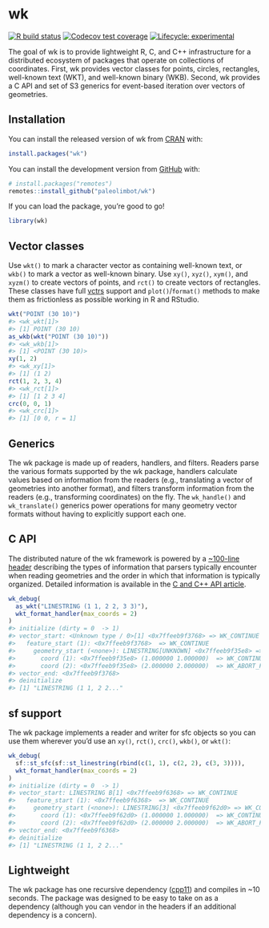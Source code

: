 
<!-- README.md is generated from README.Rmd. Please edit that file -->

# wk

<!-- badges: start -->

[![R build
status](https://github.com/paleolimbot/wk/workflows/R-CMD-check/badge.svg)](https://github.com/paleolimbot/wk/actions)
[![Codecov test
coverage](https://codecov.io/gh/paleolimbot/wk/branch/master/graph/badge.svg)](https://codecov.io/gh/paleolimbot/wk?branch=master)
[![Lifecycle:
experimental](https://img.shields.io/badge/lifecycle-experimental-orange.svg)](https://lifecycle.r-lib.org/articles/stages.html#experimental)
<!-- badges: end -->

The goal of wk is to provide lightweight R, C, and C++ infrastructure
for a distributed ecosystem of packages that operate on collections of
coordinates. First, wk provides vector classes for points, circles,
rectangles, well-known text (WKT), and well-known binary (WKB). Second,
wk provides a C API and set of S3 generics for event-based iteration
over vectors of geometries.

## Installation

You can install the released version of wk from
[CRAN](https://cran.r-project.org/) with:

``` r
install.packages("wk")
```

You can install the development version from
[GitHub](https://github.com/) with:

``` r
# install.packages("remotes")
remotes::install_github("paleolimbot/wk")
```

If you can load the package, you’re good to go\!

``` r
library(wk)
```

## Vector classes

Use `wkt()` to mark a character vector as containing well-known text, or
`wkb()` to mark a vector as well-known binary. Use `xy()`, `xyz()`,
`xym()`, and `xyzm()` to create vectors of points, and `rct()` to create
vectors of rectangles. These classes have full
[vctrs](https://vctrs.r-lib.org) support and `plot()`/`format()` methods
to make them as frictionless as possible working in R and RStudio.

``` r
wkt("POINT (30 10)")
#> <wk_wkt[1]>
#> [1] POINT (30 10)
as_wkb(wkt("POINT (30 10)"))
#> <wk_wkb[1]>
#> [1] <POINT (30 10)>
xy(1, 2)
#> <wk_xy[1]>
#> [1] (1 2)
rct(1, 2, 3, 4)
#> <wk_rct[1]>
#> [1] [1 2 3 4]
crc(0, 0, 1)
#> <wk_crc[1]>
#> [1] [0 0, r = 1]
```

## Generics

The wk package is made up of readers, handlers, and filters. Readers
parse the various formats supported by the wk package, handlers
calculate values based on information from the readers (e.g.,
translating a vector of geometries into another format), and filters
transform information from the readers (e.g., transforming coordinates)
on the fly. The `wk_handle()` and `wk_translate()` generics power
operations for many geometry vector formats without having to explicitly
support each one.

## C API

The distributed nature of the wk framework is powered by a [\~100-line
header](https://github.com/paleolimbot/wk/blob/master/inst/include/wk-v1.h)
describing the types of information that parsers typically encounter
when reading geometries and the order in which that information is
typically organized. Detailed information is available in the [C and C++
API
article](https://paleolimbot.github.io/wk/dev/articles/articles/philosophy.html).

``` r
wk_debug(
  as_wkt("LINESTRING (1 1, 2 2, 3 3)"),
  wkt_format_handler(max_coords = 2)
)
#> initialize (dirty = 0  -> 1)
#> vector_start: <Unknown type / 0>[1] <0x7ffeeb9f3768> => WK_CONTINUE
#>   feature_start (1): <0x7ffeeb9f3768>  => WK_CONTINUE
#>     geometry_start (<none>): LINESTRING[UNKNOWN] <0x7ffeeb9f35e8> => WK_CONTINUE
#>       coord (1): <0x7ffeeb9f35e8> (1.000000 1.000000)  => WK_CONTINUE
#>       coord (2): <0x7ffeeb9f35e8> (2.000000 2.000000)  => WK_ABORT_FEATURE
#> vector_end: <0x7ffeeb9f3768>
#> deinitialize
#> [1] "LINESTRING (1 1, 2 2..."
```

## sf support

The wk package implements a reader and writer for sfc objects so you can
use them wherever you’d use an `xy()`, `rct()`, `crc()`, `wkb()`, or
`wkt()`:

``` r
wk_debug(
  sf::st_sfc(sf::st_linestring(rbind(c(1, 1), c(2, 2), c(3, 3)))),
  wkt_format_handler(max_coords = 2)
)
#> initialize (dirty = 0  -> 1)
#> vector_start: LINESTRING B[1] <0x7ffeeb9f6368> => WK_CONTINUE
#>   feature_start (1): <0x7ffeeb9f6368>  => WK_CONTINUE
#>     geometry_start (<none>): LINESTRING[3] <0x7ffeeb9f62d0> => WK_CONTINUE
#>       coord (1): <0x7ffeeb9f62d0> (1.000000 1.000000)  => WK_CONTINUE
#>       coord (2): <0x7ffeeb9f62d0> (2.000000 2.000000)  => WK_ABORT_FEATURE
#> vector_end: <0x7ffeeb9f6368>
#> deinitialize
#> [1] "LINESTRING (1 1, 2 2..."
```

## Lightweight

The wk package has one recursive dependency
([cpp11](https://cpp11.r-lib.org)) and compiles in \~10 seconds. The
package was designed to be easy to take on as a dependency (although you
can vendor in the headers if an additional dependency is a concern).

